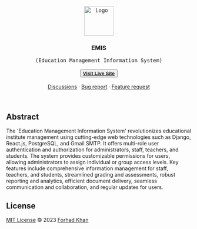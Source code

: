 <!-- PROJECT LOGO -->
<br />
<p align="center">
  <a href="https://github.com/forhadakhan/emis">
    <img src="https://i.postimg.cc/7ZdXzGj1/emis-256x256.png" alt="Logo" width="80" height="80">
  </a>

  <h3 align="center">EMIS</h3>

  <p align="center">
    <samp>(Education Management Information System)</samp>
    <br />
    <br />
    <button><a href="#"><strong>Visit Live Site</strong></a></button>
    <br />
    <br />
    <a href="https://github.com/forhadakhan/emis/discussions/1">Discussions</a>
    ·
    <a href="https://github.com/forhadakhan/emis/issues">Bug report</a>
    ·
    <a href="https://github.com/forhadakhan/emis/issues">Feature request</a>
  </p>
</p>

<br/>

## Abstract

The 'Education Management Information System' revolutionizes educational institute management using cutting-edge web technologies such as Django, React.js, PostgreSQL, and Gmail SMTP. It offers multi-role user authentication and authorization for administrators, staff, teachers, and students. The system provides customizable permissions for users, allowing administrators to assign individual or group access levels. Key features include comprehensive information management for staff, teachers, and students, streamlined grading and assessments, robust reporting and analytics, efficient document delivery, seamless communication and collaboration, and regular updates for users.



## License

[MIT License](./LICENSE) © 2023 [Forhad Khan](https://github.com/forhadakhan/)

